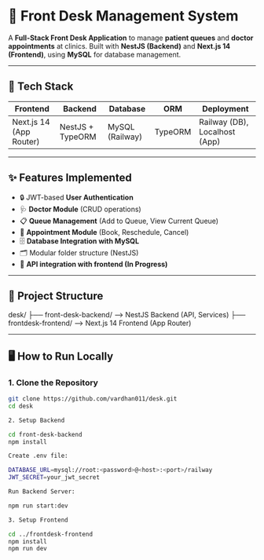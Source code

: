 

# 🏥 Front Desk Management System

A **Full-Stack Front Desk Application** to manage **patient queues** and **doctor appointments** at clinics. Built with **NestJS (Backend)** and **Next.js 14 (Frontend)**, using **MySQL** for database management.

---

## 🚀 Tech Stack

| Frontend  | Backend | Database | ORM    | Deployment |
|-----------|---------|----------|--------|------------|
| Next.js 14 (App Router) | NestJS + TypeORM | MySQL (Railway) | TypeORM | Railway (DB), Localhost (App) |

---

## ✨ Features Implemented

- 🔒 JWT-based **User Authentication**
- 🩺 **Doctor Module** (CRUD operations)
- 📋 **Queue Management** (Add to Queue, View Current Queue)
- 📅 **Appointment Module** (Book, Reschedule, Cancel)
- 🗄️ **Database Integration with MySQL**
- 🗂️ Modular folder structure (NestJS)
- 🔗 **API integration with frontend (In Progress)**

---

## 📂 Project Structure

desk/
├── front-desk-backend/ --> NestJS Backend (API, Services)
├── frontdesk-frontend/ --> Next.js 14 Frontend (App Router)


---

## 🖥️ How to Run Locally

### 1. Clone the Repository
```bash
git clone https://github.com/vardhan011/desk.git
cd desk

2. Setup Backend

cd front-desk-backend
npm install

Create .env file:

DATABASE_URL=mysql://root:<password>@<host>:<port>/railway
JWT_SECRET=your_jwt_secret

Run Backend Server:

npm run start:dev

3. Setup Frontend

cd ../frontdesk-frontend
npm install
npm run dev
